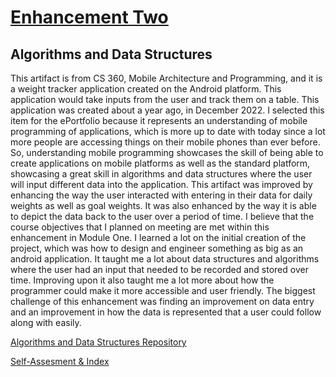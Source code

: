 # <u>Enhancement Two</u>

## Algorithms and Data Structures

This artifact is from CS 360, Mobile Architecture and Programming, and it is a weight tracker application created on the Android platform. This application would take inputs from the user and track them on a table. This application was created about a year ago, in December 2022. 
	I selected this item for the ePortfolio because it represents an understanding of mobile programming of applications, which is more up to date with today since a lot more people are accessing things on their mobile phones than ever before. So, understanding mobile programming showcases the skill of being able to create applications on mobile platforms as well as the standard platform, showcasing a great skill in algorithms and data structures where the user will input different data into the application. This artifact was improved by enhancing the way the user interacted with entering in their data for daily weights as well as goal weights. It was also enhanced by the way it is able to depict the data back to the user over a period of time.  I believe that the course objectives that I planned on meeting are met within this enhancement in Module One. I learned a lot on the initial creation of the project, which was how to design and engineer something as big as an android application. It taught me a lot about data structures and algorithms where the user had an input that needed to be recorded and stored over time. Improving upon it also taught me a lot more about how the programmer could make it more accessible and user friendly. The biggest challenge of this enhancement was finding an improvement on data entry and an improvement in how the data is represented that a user could follow along with easily.

[Algorithms and Data Structures Repository](https://Tydyp/Algorithms_DataStructures)

[Self-Assesment & Index](https://tydyp.github.io/index.html)

